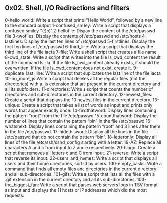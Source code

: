 ## 0x02. Shell, I/O Redirections and filters
0-hello_world: Write a script that prints "Hello World", followed by a new line to the standard output
1-confused_smiley: Write a script that displays a confused smiley "(:)o)' 
2-hellofile: Dispay the content of the /etc/passwd file
3-twofiles: Display the contents of /etc/passwd and /etc/hosts
4-lastlines: Display the last ten lines of /etc/passwd
5-firstlines: Display the first ten lines of /etc/passwd
6-third_line: Write a script that displays the third line of the file iacta
7-file: Write a shell script that creates a file name
8-cwd_state: Write a script that writes into the file ls_cwd_content the result of the command ls -la. If the file ls_cwd_content already exists, it should be overwritten. If the file ls_cwd_content does not exist, create it.
9-duplicate_last_line: Write a script that duplicates the last line of the file iacta
10-no_more_js:Write a script that deletes all the regular files (not the directories) with a .js extension that are present in the current directory and all its subfolders.
11-directories: Write a script that counts the number of directories and sub-directories in the current directory.
12-newest_files: Create a script that displays the 10 newest files in the current directory.
13-unique: Create a script that takes a list of words as input and prints only words that appear exactly once.
14-findthatword: Display lines containing the pattern “root” from the file /etc/passwd
15-countthatword: Display the number of lines that contain the pattern “bin” in the file /etc/passwd
16-whatsnext: Display lines containing the pattern “root” and 3 lines after them in the file /etc/passwd.
17-hidethisword: Display all the lines in the file /etc/passwd that do not contain the pattern “bin”.
18-letteronly: Display all lines of the file /etc/ssh/sshd_config starting with a letter.
19-AZ: Replace all characters A and c from input to Z and e respectively.
20-hiago: Create a script that removes all letters c and C from input.
21-reverse: Write a script that reverse its input.
22-users_and_homes: Write a script that displays all users and their home directories, sorted by users.
100-empty_casks: Write a command that finds all empty files and directories in the current directory and all sub-directories.
101-gifs: Write a script that lists all the files with a .gif extension in the current directory and all its sub-directories.
103-the_biggest_fan: Write a script that parses web servers logs in TSV format as input and displays the 11 hosts or IP addresses which did the most requests.
